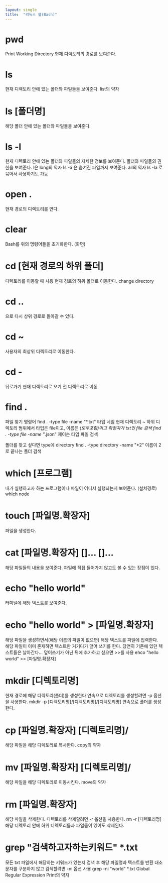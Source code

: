 ```yaml
---
layout: single
title:  "리눅스 쉘(Bash)"
---
```


# pwd
Print Working Directory
현재 디렉토리의 경로를 보여준다.

# ls
현재 디렉토리 안에 있는 폴더와 파일들을 보여준다.
list의 약자

# ls [폴더명] 
해당 폴더 안에 있는 폴더와 파일들을 보여준다.

# ls -l
현재 디렉토리 안에 있는 폴더와 파일들의 자세한 정보를 보여준다.
폴더와 파일들의 권한을 보여준다.
l은 long의 약자
ls -a 
은 숨겨진 파일까지 보여준다. all의 약자
ls -la 로 묶어서 사용하기도 가능

# open .
현재 경로의 디렉토리를 연다.

# clear
Bash를 위의 명령어들을 초기화한다. (화면)

# cd [현재 경로의 하위 폴더]
디렉토리를 이동할 때 사용
현재 경로의 하위 폴더로 이동한다.
change directory

# cd .. 
으로 다시 상위 경로로 돌아갈 수 있다.

# cd ~
사용자의 최상위 디렉토리로 이동한다.

# cd -
뒤로가기
현재 디렉토리로 오기 전 디렉토리로 이동

# find .
파일 찾기 명령어
find . -type file -name "*.txt"
        타입        네임
현재 디렉토리 ~ 하위 디렉토리 범위에서 타입은 file이고, 이름은 *(모두포함)이고 확장자가 txt인 file 검색
find . -type file -name "*.json"
제이슨 타입 파일 검색

폴더를 찾고 싶다면 type에 directory
find . -type directory -name "*2"
이름이 2로 끝나는 폴더 검색

# which [프로그램]
내가 실행하고자 하는 프로그램이나 파일이 어디서 실행되는지 보여준다. (설치경로)
which node

# touch [파일명.확장자]
파일을 생성한다.

# cat [파일명.확장자] []... []...
해당 파일들의 내용을 보여준다.
파일에 직접 들어가지 않고도 볼 수 있는 장점이 있다.

# echo "hello world"
터미널에 해당 텍스트를 보여준다.

# echo "hello world" > [파일명.확장자]
해당 파일을 생성하면서(해당 이름의 파일이 없으면) 해당 텍스트를 파일에 입력한다.
해당 파일이 이미 존재하면 텍스트만 거기다가 덮어 쓰기를 한다. 
당연히 기존에 있던 텍스트들은 날아간다... 
덮어쓰기가 아닌 뒤에 추가하고 싶으면 >>를 사용
ehco "hello world" >> [파일명.확장자]

# mkdir [디렉토리명]
현재 경로에 해당 디렉토리(폴더)를 생성한다
연속으로 디렉토리를 생성할려면 -p 옵션을 사용한다.
mkdir -p [디렉토리명]/[디렉토리명]/[디렉토리명]
연속으로 폴더를 생성한다.

# cp [파일명.확장자] [디렉토리명]/
해당 파일을 해당 디렉토리로 복사한다.
copy의 약자

# mv [파일명.확장자] [디렉토리명]/
해당 파일을 해당 디렉토리로 이동시킨다.
move의 약자

# rm [파일명.확장자]
해당 파일을 삭제한다.
디렉토리를 삭제할려면 -r 옵션을 사용한다.
rm -r [디렉토리명]
해당 디렉토리 안에 하위 디렉토리들과 파일들이 있어도 삭제된다.

# grep "검색하고자하는키워드" *.txt
모든 txt 파일에서 해당하는 키워드가 있는지 검색 후 해당 파일명과 텍스트를 반환
대소문자를 구분하지 않고 검색할려면 -ni 옵션 사용
grep -ni "world" *.txt
Global Regular Expression Print의 약자



